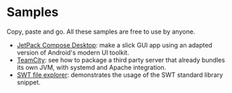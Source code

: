 # Samples

Copy, paste and go. All these samples are free to use by anyone.

* [JetPack Compose Desktop](jetpack-compose-desktop.md): make a slick GUI app using an adapted version of Android's modern UI toolkit.
* [TeamCity](teamcity.md): see how to package a third party server that already bundles its own JVM, with systemd and Apache integration.
* [SWT file explorer](swt-file-explorer.md): demonstrates the usage of the SWT standard library snippet.
